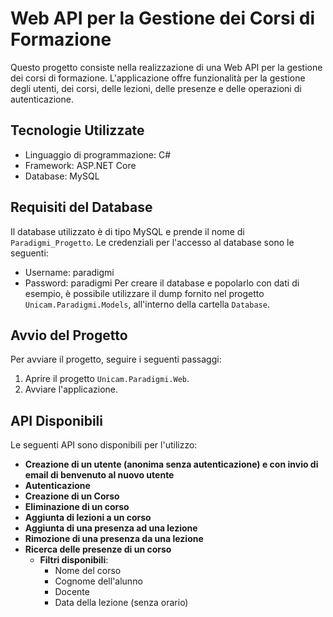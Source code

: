 # Web API per la Gestione dei Corsi di Formazione

Questo progetto consiste nella realizzazione di una Web API per la gestione dei corsi di formazione. L'applicazione offre funzionalità per la gestione degli utenti, dei corsi, delle lezioni, delle presenze e delle operazioni di autenticazione.

## Tecnologie Utilizzate
- Linguaggio di programmazione: C#
- Framework: ASP.NET Core
- Database: MySQL

## Requisiti del Database
Il database utilizzato è di tipo MySQL e prende il nome di `Paradigmi_Progetto`. Le credenziali per l'accesso al database sono le seguenti:
- Username: paradigmi
- Password: paradigmi
Per creare il database e popolarlo con dati di esempio, è possibile utilizzare il dump fornito nel progetto `Unicam.Paradigmi.Models`, all'interno della cartella `Database`.

## Avvio del Progetto
Per avviare il progetto, seguire i seguenti passaggi:
1. Aprire il progetto `Unicam.Paradigmi.Web`.
2. Avviare l'applicazione.

## API Disponibili

Le seguenti API sono disponibili per l'utilizzo:

- **Creazione di un utente (anonima senza autenticazione) e con invio di email di benvenuto al nuovo utente**
- **Autenticazione**
- **Creazione di un Corso**
- **Eliminazione di un corso**
- **Aggiunta di lezioni a un corso**
- **Aggiunta di una presenza ad una lezione**
- **Rimozione di una presenza da una lezione**
- **Ricerca delle presenze di un corso**
  - **Filtri disponibili**:
    - Nome del corso
    - Cognome dell'alunno
    - Docente
    - Data della lezione (senza orario)
